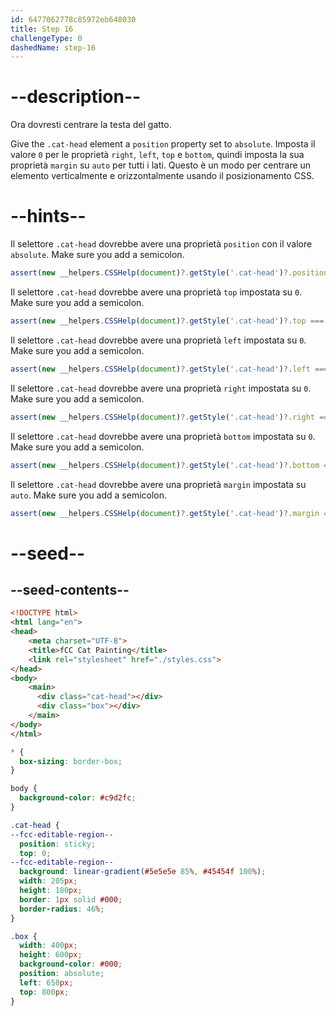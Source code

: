 ```yaml
---
id: 6477062778c85972eb648030
title: Step 16
challengeType: 0
dashedName: step-16
---
```


# --description--

Ora dovresti centrare la testa del gatto.

Give the `.cat-head` element a `position` property set to `absolute`. Imposta il valore `0` per le proprietà `right`, `left`, `top` e `bottom`, quindi imposta la sua proprietà `margin` su `auto` per tutti i lati. Questo è un modo per centrare un elemento verticalmente e orizzontalmente usando il posizionamento CSS.

# --hints--

Il selettore `.cat-head` dovrebbe avere una proprietà `position` con il valore `absolute`. Make sure you add a semicolon.

```js
assert(new __helpers.CSSHelp(document)?.getStyle('.cat-head')?.position === 'absolute')
```

Il selettore `.cat-head` dovrebbe avere una proprietà `top` impostata su `0`. Make sure you add a semicolon.

```js
assert(new __helpers.CSSHelp(document)?.getStyle('.cat-head')?.top === '0px')
```

Il selettore `.cat-head` dovrebbe avere una proprietà `left` impostata su `0`. Make sure you add a semicolon.

```js
assert(new __helpers.CSSHelp(document)?.getStyle('.cat-head')?.left === '0px')
```

Il selettore `.cat-head` dovrebbe avere una proprietà `right` impostata su `0`. Make sure you add a semicolon.

```js
assert(new __helpers.CSSHelp(document)?.getStyle('.cat-head')?.right === '0px')
```

Il selettore `.cat-head` dovrebbe avere una proprietà `bottom` impostata su `0`. Make sure you add a semicolon.

```js
assert(new __helpers.CSSHelp(document)?.getStyle('.cat-head')?.bottom === '0px')
```

Il selettore `.cat-head` dovrebbe avere una proprietà `margin` impostata su `auto`. Make sure you add a semicolon.

```js
assert(new __helpers.CSSHelp(document)?.getStyle('.cat-head')?.margin === 'auto')
```

# --seed--

## --seed-contents--

```html
<!DOCTYPE html>
<html lang="en">
<head>
    <meta charset="UTF-8">
    <title>fCC Cat Painting</title>
    <link rel="stylesheet" href="./styles.css">
</head>
<body>
    <main>
      <div class="cat-head"></div>
      <div class="box"></div>
    </main>
</body>
</html>
```

```css
* {
  box-sizing: border-box;
}

body {
  background-color: #c9d2fc;
}

.cat-head {
--fcc-editable-region--
  position: sticky;
  top: 0;
--fcc-editable-region--
  background: linear-gradient(#5e5e5e 85%, #45454f 100%);
  width: 205px;
  height: 180px;
  border: 1px solid #000;
  border-radius: 46%;
}

.box {
  width: 400px;
  height: 600px;
  background-color: #000;
  position: absolute;
  left: 650px;
  top: 800px;
}
```
